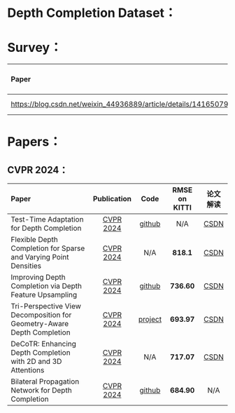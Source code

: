 
# Depth Completion Dataset：

# Survey：

| Paper | Publication | Code | RMSE on KITTI | 论文解读 |
| :---- | :---------: | :------: | :-----: | :-----: |
| https://blog.csdn.net/weixin_44936889/article/details/141650799 | [TPAMI 2022](https://ieeexplore.ieee.org/document/9984942) | N/A | N/A | [CSDN](https://blog.csdn.net/weixin_44936889/article/details/141650799) |
# Papers：

## CVPR 2024：

| Paper | Publication | Code | RMSE on KITTI | 论文解读 |
| :---- | :---------: | :------: | :-----: | :-----: |
| Test-Time Adaptation for Depth Completion | [CVPR 2024](https://openaccess.thecvf.com/content/CVPR2024/papers/Park_Test-Time_Adaptation_for_Depth_Completion_CVPR_2024_paper.pdf) | [github](https://github.com/seobbro/TTA-depth-completion) | N/A | [CSDN](https://blog.csdn.net/weixin_44936889/article/details/141675108) |
| Flexible Depth Completion for Sparse and Varying Point Densities | [CVPR 2024](https://openaccess.thecvf.com/content/CVPR2024/papers/Park_Flexible_Depth_Completion_for_Sparse_and_Varying_Point_Densities_CVPR_2024_paper.pdf) | N/A | **818.1** |  [CSDN](https://blog.csdn.net/weixin_44936889/article/details/141675306) |
| Improving Depth Completion via Depth Feature Upsampling | [CVPR 2024](https://openaccess.thecvf.com/content/CVPR2024/papers/Wang_Improving_Depth_Completion_via_Depth_Feature_Upsampling_CVPR_2024_paper.pdf) |[github](https://github.com/YufeiWang777/DFU) | **736.60** |  [CSDN](https://blog.csdn.net/weixin_44936889/article/details/141675447) |
| Tri-Perspective View Decomposition for Geometry-Aware Depth Completion  | [CVPR 2024](https://openaccess.thecvf.com/content/CVPR2024/papers/Yan_Tri-Perspective_View_Decomposition_for_Geometry-Aware_Depth_Completion_CVPR_2024_paper.pdf) |[project](https://yanzq95.github.io/projectpage/TOFDC/index.html) | **693.97** |  [CSDN](https://blog.csdn.net/weixin_44936889/article/details/141675708?spm=1001.2014.3001.5501) |
| DeCoTR: Enhancing Depth Completion with 2D and 3D Attentions  | [CVPR 2024](https://openaccess.thecvf.com/content/CVPR2024/papers/Shi_DeCoTR_Enhancing_Depth_Completion_with_2D_and_3D_Attentions_CVPR_2024_paper.pdf) | N/A | **717.07** |  [CSDN](https://blog.csdn.net/weixin_44936889/article/details/141651035) |
| Bilateral Propagation Network for Depth Completion  | [CVPR 2024](https://openaccess.thecvf.com/content/CVPR2024/papers/Tang_Bilateral_Propagation_Network_for_Depth_Completion_CVPR_2024_paper.pdf) | [github](https://github.com/kakaxi314/BP-Net) | **684.90** |  N/A |

